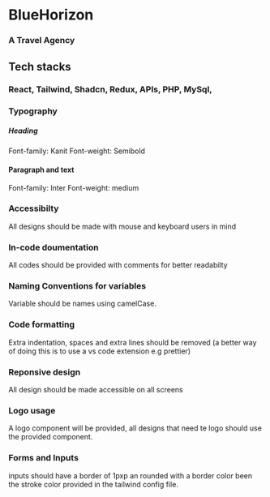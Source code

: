 # BlueHorizon

### A Travel Agency

## Tech stacks

### React, Tailwind, Shadcn, Redux, APIs, PHP, MySql,

### Typography

##### Heading

Font-family: Kanit
Font-weight: Semibold

#### Paragraph and text

Font-family: Inter
Font-weight: medium

### Accessibilty

All designs should be made with mouse and keyboard users in mind

### In-code doumentation

All codes should be provided with comments for better readabilty

### Naming Conventions for variables

Variable should be names using camelCase.

### Code formatting

Extra indentation, spaces and extra lines should be removed
(a better way of doing this is to use a vs code extension e.g prettier)

### Reponsive design

All design should be made accessible on all screens

### Logo usage

A logo component will be provided, all designs that need te logo should use the provided component.

### Forms and Inputs

inputs should have a border of 1pxp an rounded with a border color
been the stroke color provided in the tailwind config file.
